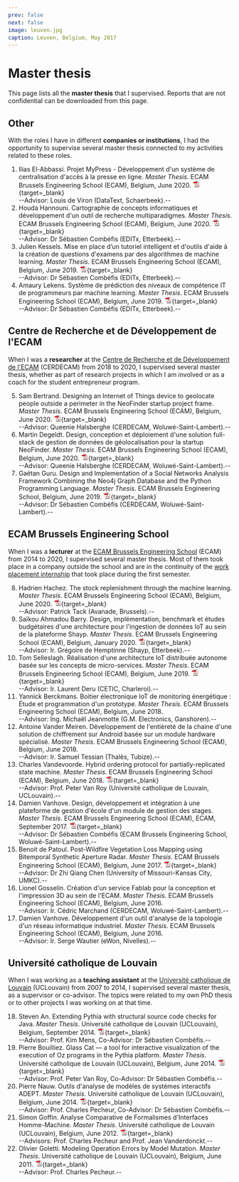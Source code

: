 ```yaml
---
prev: false
next: false
image: leuven.jpg
caption: Leuven, Belgium, May 2017
---
```


# Master thesis

This page lists all the **master thesis** that I supervised. Reports that are not confidential can be downloaded from this page.

## Other

With the roles I have in different **companies or institutions**, I had the opportunity to supervise several master thesis connected to my activities related to these roles.

1. Ilias El-Abbassi. Projet MyPress - Développement d'un système de centralisation d'accès à la presse en ligne. _Master Thesis_. ECAM Brussels Engineering School (ECAM), Belgium, June 2020. 
[![PDF](/images/pdf.png)](/files/publi/el-abbassi-master-thesis-2020.pdf){target=_blank}  
--Advisor: Louis de Viron (DataText, Schaerbeek).--
1. Houda Hannouni. Cartographie de concepts informatiques et développement d'un outil de recherche multiparadigmes. _Master Thesis_. ECAM Brussels Engineering School (ECAM), Belgium, June 2020. 
[![PDF](/images/pdf.png)](/files/publi/hannouni-master-thesis-2020.pdf){target=_blank}  
--Advisor: Dr Sébastien Combéfis (EDITx, Etterbeek).--
1. Julien Kessels. Mise en place d’un tutoriel intelligent et d'outils d'aide à la création de questions d'examens par des algorithmes de machine learning. _Master Thesis_. ECAM Brussels Engineering School (ECAM), Belgium, June 2019. 
[![PDF](/images/pdf.png)](/files/publi/kessels-master-thesis-2019.pdf){target=_blank}  
--Advisor: Dr Sébastien Combéfis (EDITx, Etterbeek).--
1. Amaury Lekens. Système de prédiction des niveaux de compétence IT de programmeurs par machine learning. _Master Thesis_. ECAM Brussels Engineering School (ECAM), Belgium, June 2019. 
[![PDF](/images/pdf.png)](/files/publi/lekens-master-thesis-2019.pdf){target=_blank}  
--Advisor: Dr Sébastien Combéfis (EDITx, Etterbeek).--

## Centre de Recherche et de Développement de l'ECAM

When I was a **researcher** at the [Centre de Recherche et de Développement de l'ECAM](https://www.cerdecam.be) (CERDECAM) from 2018 to 2020, I supervised several master thesis, whether as part of research projects in which I am involved or as a coach for the student entrepreneur program.

5. Sam Bertrand. Designing an Internet of Things device to geolocate people outside a perimeter in the NeoFinder startup project frame. _Master Thesis_. ECAM Brussels Engineering School (ECAM), Belgium, June 2020. 
[![PDF](/images/pdf.png)](/files/publi/bertrand-master-thesis-2020.pdf){target=_blank}  
--Advisor: Queenie Halsberghe (CERDECAM, Woluwé-Saint-Lambert).--
1. Martin Degeldt. Design, conception et déploiement d'une solution full-stack de gestion de données de géolocalisation pour la startup NeoFinder. _Master Thesis_. ECAM Brussels Engineering School (ECAM), Belgium, June 2020. 
[![PDF](/images/pdf.png)](/files/publi/degeldt-master-thesis-2020.pdf){target=_blank}  
--Advisor: Queenie Halsberghe (CERDECAM, Woluwé-Saint-Lambert).--
1. Gaétan Guru. Design and Implementation of a Social Networks Analysis Framework Combining the Neo4j Graph Database and the Python Programming Language. _Master Thesis_. ECAM Brussels Engineering School, Belgium, June 2019. 
[![PDF](/images/pdf.png)](/files/publi/guru-master-thesis-2019.pdf){target=_blank}  
--Advisor: Dr Sébastien Combéfis (CERDECAM, Woluwé-Saint-Lambert).--

## ECAM Brussels Engineering School

When I was a **lecturer** at the [ECAM Brussels Engineering School](https://www.ecam.be) (ECAM) from 2014 to 2020, I supervised several master thesis. Most of them took place in a company outside the school and are in the continuity of the [work placement internship](../internships/supervision/) that took place during the first semester.

8. Hadrien Hachez. The stock replenishment through the machine learning. _Master Thesis_. ECAM Brussels Engineering School (ECAM), Belgium, June 2020. 
[![PDF](/images/pdf.png)](/files/publi/hachez-master-thesis-2020.pdf){target=_blank}  
--Advisor: Patrick Tack (Avanade, Brussels).--
1. Saïkou Ahmadou Barry. Design, implémentation, benchmark et études budgétaires d'une architecture pour l'ingestion de données IoT au sein de la plateforme Shayp. _Master Thesis_. ECAM Brussels Engineering School (ECAM), Belgium, January 2020. 
[![PDF](/images/pdf.png)](/files/publi/barry-master-thesis-2020.pdf){target=_blank}  
--Advisor: Ir. Grégoire de Hemptinne (Shayp, Etterbeek).--
1. Tom Selleslagh. Réalisation d'une architecture IoT distribuée autonome basée sur les concepts de micro-services. _Master Thesis_. ECAM Brussels Engineering School (ECAM), Belgium, June 2019. 
[![PDF](/images/pdf.png)](/files/publi/selleslagh-master-thesis-2019.pdf){target=_blank}  
--Advisor: Ir. Laurent Deru (CETIC, Charleroi).--
1. Yannick Berckmans. Boitier électronique IoT de monitoring énergétique : Étude et programmation d'un prototype. _Master Thesis_. ECAM Brussels Engineering School (ECAM), Belgium, June 2018.  
--Advisor: Ing. Michaël Jeanmotte (G.M. Electronics, Ganshoren).--
1. Antoine Vander Meiren. Développement de l'entièreté de la chaine d'une solution de chiffrement sur Android basée sur un module hardware spécialisé. _Master Thesis_. ECAM Brussels Engineering School (ECAM), Belgium, June 2018.  
--Advisor: Ir. Samuel Tessian (Thalès, Tubize).--
1. Charles Vandevoorde. Hybrid ordering protocol for partially-replicated state machine. _Master Thesis_. ECAM Brussels Engineering School (ECAM), Belgium, June 2018. 
[![PDF](/images/pdf.png)](/files/publi/vandevoorde-master-thesis-2018.pdf){target=_blank}  
--Advisor: Prof. Peter Van Roy (Université catholique de Louvain, UCLouvain).--
1. Damien Vanhove. Design, développement et intégration à une plateforme de gestion d'école d'un module de gestion des stages. _Master Thesis_. ECAM Brussels Engineering School (ECAM), ECAM, September 2017. 
[![PDF](/images/pdf.png)](/files/publi/vanhove-master-thesis-2017.pdf){target=_blank}  
--Advisor: Dr Sébastien Combéfis (ECAM Brussels Engineering School, Woluwé-Saint-Lambert).--
1. Benoit de Patoul. Post-Wildfire Vegetation Loss Mapping using Bitemporal Synthetic Aperture Radar. _Master Thesis_. ECAM Brussels Engineering School (ECAM), Belgium, June 2017. 
[![PDF](/images/pdf.png)](/files/publi/de-patoul-master-thesis-2017.pdf){target=_blank}  
--Advisor: Dr Zhi Qiang Chen (University of Missouri-Kansas City, UMKC).--
1. Lionel Gosselin. Création d'un service Fablab pour la conception et l'impression 3D au sein de l'ECAM. _Master Thesis_. ECAM Brussels Engineering School (ECAM), Belgium, June 2016.  
--Advisor: Ir. Cédric Marchand (CERDECAM, Woluwé-Saint-Lambert).--
1. Damien Vanhove. Développement d'un outil d'analyse de la topologie d'un réseau informatique industriel. _Master Thesis_. ECAM Brussels Engineering School (ECAM), Belgium, June 2016.  
--Advisor: Ir. Serge Wautier (eWon, Nivelles).--

## Université catholique de Louvain

When I was working as a **teaching assistant** at the [Université catholique de Louvain](https://www.uclouvain.be/en) (UCLouvain) from 2007 to 2014, I supervised several master thesis, as a supervisor or co-advisor. The topics were related to my own PhD thesis or to other projects I was working on at that time.

18. Steven An. Extending Pythia with structural source code checks for Java. _Master Thesis_. Université catholique de Louvain (UCLouvain), Belgium, September 2014. 
[![PDF](/images/pdf.png)](/files/publi/an-master-thesis-2014.pdf){target=_blank}  
--Advisor: Prof. Kim Mens, Co-Advisor: Dr Sébastien Combéfis.--
1. Pierre Bouilliez. Glass Cat — a tool for interactive visualization of the execution of Oz programs in the Pythia platform. _Master Thesis_. Université catholique de Louvain (UCLouvain), Belgium, June 2014. 
[![PDF](/images/pdf.png)](/files/publi/bouilliez-master-thesis-2014.pdf){target=_blank}  
--Advisor: Prof. Peter Van Roy, Co-Advisor: Dr Sébastien Combéfis.--
1. Pierre Nauw. Outils d'analyse de modèles de systèmes interactifs ADEPT. _Master Thesis_. Université catholique de Louvain (UCLouvain), Belgium, June 2014. 
[![PDF](/images/pdf.png)](/files/publi/nauw-master-thesis-2014.pdf){target=_blank}  
--Advisor: Prof. Charles Pecheur, Co-Advisor: Dr Sébastien Combéfis.--
1. Simon Goffin. Analyse Comparative de Formalismes d'Interfaces Homme-Machine. _Master Thesis_. Université catholique de Louvain (UCLouvain), Belgium, June 2012. 
[![PDF](/images/pdf.png)](/files/publi/goffin-master-thesis-2012.pdf){target=_blank}  
--Advisors: Prof. Charles Pecheur and Prof. Jean Vanderdonckt.--
1. Olivier Goletti. Modeling Operation Errors by Model Mutation. _Master Thesis_. Université catholique de Louvain (UCLouvain), Belgium, June 2011. 
[![PDF](/images/pdf.png)](/files/publi/goletti-master-thesis-2011.pdf){target=_blank}  
--Advisor: Prof. Charles Pecheur.--

